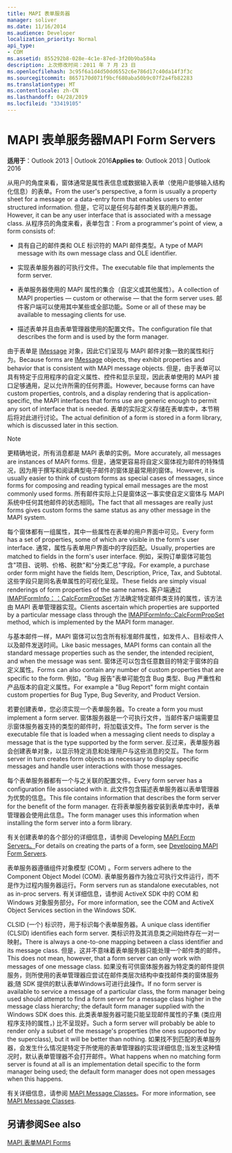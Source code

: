 ```yaml
---
title: MAPI 表单服务器
manager: soliver
ms.date: 11/16/2014
ms.audience: Developer
localization_priority: Normal
api_type:
- COM
ms.assetid: 855292b8-028e-4c1e-87ed-3f20b9ba584a
description: 上次修改时间：2011 年 7 月 23 日
ms.openlocfilehash: 3c95f6a1d4d50dd6552c6e786d17c40da14f3f3c
ms.sourcegitcommit: 8657170d071f9bcf680aba50b9c07f2a4fb82283
ms.translationtype: MT
ms.contentlocale: zh-CN
ms.lasthandoff: 04/28/2019
ms.locfileid: "33419105"
---
```

# <a name="mapi-form-servers"></a><span data-ttu-id="8912b-103">MAPI 表单服务器</span><span class="sxs-lookup"><span data-stu-id="8912b-103">MAPI Form Servers</span></span>

  
  
<span data-ttu-id="8912b-104">**适用于**：Outlook 2013 | Outlook 2016</span><span class="sxs-lookup"><span data-stu-id="8912b-104">**Applies to**: Outlook 2013 | Outlook 2016</span></span> 
  
<span data-ttu-id="8912b-105">从用户的角度来看，窗体通常是属性表信息或数据输入表单（使用户能够输入结构化信息）的表单。</span><span class="sxs-lookup"><span data-stu-id="8912b-105">From the user's perspective, a form is usually a property sheet for a message or a data-entry form that enables users to enter structured information.</span></span> <span data-ttu-id="8912b-106">但是，它可以是任何与邮件类关联的用户界面。</span><span class="sxs-lookup"><span data-stu-id="8912b-106">However, it can be any user interface that is associated with a message class.</span></span> <span data-ttu-id="8912b-107">从程序员的角度来看，表单包含：</span><span class="sxs-lookup"><span data-stu-id="8912b-107">From a programmer's point of view, a form consists of:</span></span>
  
- <span data-ttu-id="8912b-108">具有自己的邮件类和 OLE 标识符的 MAPI 邮件类型。</span><span class="sxs-lookup"><span data-stu-id="8912b-108">A type of MAPI message with its own message class and OLE identifier.</span></span>
    
- <span data-ttu-id="8912b-109">实现表单服务器的可执行文件。</span><span class="sxs-lookup"><span data-stu-id="8912b-109">The executable file that implements the form server.</span></span>
    
- <span data-ttu-id="8912b-110">表单服务器使用的 MAPI 属性的集合（自定义或其他属性）。</span><span class="sxs-lookup"><span data-stu-id="8912b-110">A collection of MAPI properties — custom or otherwise — that the form server uses.</span></span> <span data-ttu-id="8912b-111">邮件客户端可以使用其中某些或全部功能。</span><span class="sxs-lookup"><span data-stu-id="8912b-111">Some or all of these may be available to messaging clients for use.</span></span>
    
- <span data-ttu-id="8912b-112">描述表单并且由表单管理器使用的配置文件。</span><span class="sxs-lookup"><span data-stu-id="8912b-112">The configuration file that describes the form and is used by the form manager.</span></span>
    
<span data-ttu-id="8912b-113">由于表单是 [IMessage](imessageimapiprop.md) 对象，因此它们呈现与 MAPI 邮件对象一致的属性和行为。</span><span class="sxs-lookup"><span data-stu-id="8912b-113">Because forms are [IMessage](imessageimapiprop.md) objects, they exhibit properties and behavior that is consistent with MAPI message objects.</span></span> <span data-ttu-id="8912b-114">但是，由于表单可以具有特定于应用程序的自定义属性、控件和显示呈现，因此表单使用的 MAPI 接口足够通用，足以允许所需的任何界面。</span><span class="sxs-lookup"><span data-stu-id="8912b-114">However, because forms can have custom properties, controls, and a display rendering that is application-specific, the MAPI interfaces that forms use are generic enough to permit any sort of interface that is needed.</span></span> <span data-ttu-id="8912b-115">表单的实际定义存储在表单库中，本节稍后将对此进行讨论。</span><span class="sxs-lookup"><span data-stu-id="8912b-115">The actual definition of a form is stored in a form library, which is discussed later in this section.</span></span> 
  
> [!NOTE]
> <span data-ttu-id="8912b-116">更精确地说，所有消息都是 MAPI 表单的实例。</span><span class="sxs-lookup"><span data-stu-id="8912b-116">More accurately, all messages are instances of MAPI forms.</span></span> <span data-ttu-id="8912b-117">但是，通常更容易将自定义窗体视为邮件的特殊情况，因为用于撰写和阅读典型电子邮件的窗体是最常用的窗体。</span><span class="sxs-lookup"><span data-stu-id="8912b-117">However, it is usually easier to think of custom forms as special cases of messages, since forms for composing and reading typical email messages are the most commonly used forms.</span></span> <span data-ttu-id="8912b-118">所有邮件实际上只是窗体这一事实使自定义窗体与 MAPI 系统中任何其他邮件的状态相同。</span><span class="sxs-lookup"><span data-stu-id="8912b-118">The fact that all messages are really just forms gives custom forms the same status as any other message in the MAPI system.</span></span> 
  
<span data-ttu-id="8912b-119">每个窗体都有一组属性，其中一些属性在表单的用户界面中可见。</span><span class="sxs-lookup"><span data-stu-id="8912b-119">Every form has a set of properties, some of which are visible in the form's user interface.</span></span> <span data-ttu-id="8912b-120">通常，属性与表单用户界面中的字段匹配。</span><span class="sxs-lookup"><span data-stu-id="8912b-120">Usually, properties are matched to fields in the form's user interface.</span></span> <span data-ttu-id="8912b-121">例如，采购订单窗体可能包含"项目、说明、价格、税款"和"分类汇总"字段。</span><span class="sxs-lookup"><span data-stu-id="8912b-121">For example, a purchase order form might have the fields Item, Description, Price, Tax, and Subtotal.</span></span> <span data-ttu-id="8912b-122">这些字段只是同名表单属性的可视化呈现。</span><span class="sxs-lookup"><span data-stu-id="8912b-122">These fields are simply visual renderings of form properties of the same names.</span></span> <span data-ttu-id="8912b-123">客户端通过 [IMAPIFormInfo：：CalcFormPropSet](imapiforminfo-calcformpropset.md) 方法确定特定邮件类支持的属性，该方法由 MAPI 表单管理器实现。</span><span class="sxs-lookup"><span data-stu-id="8912b-123">Clients ascertain which properties are supported by a particular message class through the [IMAPIFormInfo::CalcFormPropSet](imapiforminfo-calcformpropset.md) method, which is implemented by the MAPI form manager.</span></span> 
  
<span data-ttu-id="8912b-124">与基本邮件一样，MAPI 窗体可以包含所有标准邮件属性，如发件人、目标收件人以及邮件发送时间。</span><span class="sxs-lookup"><span data-stu-id="8912b-124">Like basic messages, MAPI forms can contain all the standard message properties such as the sender, the intended recipient, and when the message was sent.</span></span> <span data-ttu-id="8912b-125">窗体还可以包含任意数目的特定于窗体的自定义属性。</span><span class="sxs-lookup"><span data-stu-id="8912b-125">Forms can also contain any number of custom properties that are specific to the form.</span></span> <span data-ttu-id="8912b-126">例如，"Bug 报告"表单可能包含 Bug 类型、Bug 严重性和产品版本的自定义属性。</span><span class="sxs-lookup"><span data-stu-id="8912b-126">For example a "Bug Report" form might contain custom properties for Bug Type, Bug Severity, and Product Version.</span></span>
  
<span data-ttu-id="8912b-127">若要创建表单，您必须实现一个表单服务器。</span><span class="sxs-lookup"><span data-stu-id="8912b-127">To create a form you must implement a form server.</span></span> <span data-ttu-id="8912b-128">窗体服务器是一个可执行文件，当邮件客户端需要显示窗体服务器支持的类型的邮件时，将加载该文件。</span><span class="sxs-lookup"><span data-stu-id="8912b-128">The form server is the executable file that is loaded when a messaging client needs to display a message that is the type supported by the form server.</span></span> <span data-ttu-id="8912b-129">反过来，表单服务器会创建表单对象，以显示特定消息和处理用户与这些消息的交互。</span><span class="sxs-lookup"><span data-stu-id="8912b-129">The form server in turn creates form objects as necessary to display specific messages and handle user interactions with those messages.</span></span>
  
<span data-ttu-id="8912b-130">每个表单服务器都有一个与之关联的配置文件。</span><span class="sxs-lookup"><span data-stu-id="8912b-130">Every form server has a configuration file associated with it.</span></span> <span data-ttu-id="8912b-131">此文件包含描述表单服务器以表单管理器为优势的信息。</span><span class="sxs-lookup"><span data-stu-id="8912b-131">This file contains information that describes the form server for the benefit of the form manager.</span></span> <span data-ttu-id="8912b-132">在将表单服务器安装到表单库中时，表单管理器会使用此信息。</span><span class="sxs-lookup"><span data-stu-id="8912b-132">The form manager uses this information when installing the form server into a form library.</span></span>
  
<span data-ttu-id="8912b-133">有关创建表单的各个部分的详细信息，请参阅 Developing [MAPI Form Servers。](developing-mapi-form-servers.md)</span><span class="sxs-lookup"><span data-stu-id="8912b-133">For details on creating the parts of a form, see [Developing MAPI Form Servers](developing-mapi-form-servers.md).</span></span>
  
<span data-ttu-id="8912b-134">表单服务器遵循组件对象模型 (COM) 。</span><span class="sxs-lookup"><span data-stu-id="8912b-134">Form servers adhere to the Component Object Model (COM).</span></span> <span data-ttu-id="8912b-135">表单服务器作为独立可执行文件运行，而不是作为过程内服务器运行。</span><span class="sxs-lookup"><span data-stu-id="8912b-135">Form servers run as standalone executables, not as in-proc servers.</span></span> <span data-ttu-id="8912b-136">有关详细信息，请参阅 ActiveX SDK 中的 COM 和 Windows 对象服务部分。</span><span class="sxs-lookup"><span data-stu-id="8912b-136">For more information, see the COM and ActiveX Object Services section in the Windows SDK.</span></span>
  
<span data-ttu-id="8912b-137">CLSID (一个) 标识符，用于标识每个表单服务器。</span><span class="sxs-lookup"><span data-stu-id="8912b-137">A unique class identifier (CLSID) identifies each form server.</span></span> <span data-ttu-id="8912b-138">类标识符及其消息类之间始终存在一对一映射。</span><span class="sxs-lookup"><span data-stu-id="8912b-138">There is always a one-to-one mapping between a class identifier and its message class.</span></span> <span data-ttu-id="8912b-139">但是，这并不意味着表单服务器只能处理一个邮件类的邮件。</span><span class="sxs-lookup"><span data-stu-id="8912b-139">This does not mean, however, that a form server can only work with messages of one message class.</span></span> <span data-ttu-id="8912b-140">如果没有可供窗体服务器为特定类的邮件提供服务，则所使用的表单管理器应尝试在邮件类层次结构中查找邮件类的窗体服务器;随 SDK 提供的默认表单Windows可进行此操作。</span><span class="sxs-lookup"><span data-stu-id="8912b-140">If no form server is available to service a message of a particular class, the form manager being used should attempt to find a form server for a message class higher in the message class hierarchy; the default form manager supplied with the Windows SDK does this.</span></span> <span data-ttu-id="8912b-141">此类表单服务器可能只能呈现邮件属性的子集 (类应用程序支持的属性，) 比不呈现好。</span><span class="sxs-lookup"><span data-stu-id="8912b-141">Such a form server will probably be able to render only a subset of the message's properties (the ones supported by the superclass), but it will be better than nothing.</span></span> <span data-ttu-id="8912b-142">如果找不到匹配的表单服务器，会发生什么情况是特定于所使用的表单管理器的实现详细信息;当发生这种情况时，默认表单管理器不会打开邮件。</span><span class="sxs-lookup"><span data-stu-id="8912b-142">What happens when no matching form server is found at all is an implementation detail specific to the form manager being used; the default form manager does not open messages when this happens.</span></span>
  
<span data-ttu-id="8912b-143">有关详细信息，请参阅 [MAPI Message Classes](mapi-message-classes.md)。</span><span class="sxs-lookup"><span data-stu-id="8912b-143">For more information, see [MAPI Message Classes](mapi-message-classes.md).</span></span>
  
## <a name="see-also"></a><span data-ttu-id="8912b-144">另请参阅</span><span class="sxs-lookup"><span data-stu-id="8912b-144">See also</span></span>



[<span data-ttu-id="8912b-145">MAPI 表单</span><span class="sxs-lookup"><span data-stu-id="8912b-145">MAPI Forms</span></span>](mapi-forms.md)

